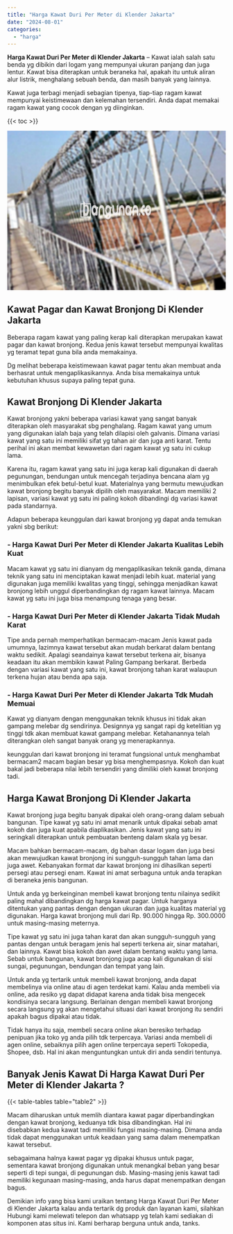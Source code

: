 ```yaml
---
title: "Harga Kawat Duri Per Meter di Klender Jakarta"
date: "2024-08-01"
categories: 
  - "harga"
---
```


**Harga Kawat Duri Per Meter di Klender Jakarta** – Kawat ialah salah satu benda yg dibikin dari logam yang mempunyai ukuran panjang dan juga lentur. Kawat bisa diterapkan untuk beraneka hal, apakah itu untuk aliran alur listrik, menghalang sebuah benda, dan masih banyak yang lainnya.

Kawat juga terbagi menjadi sebagian tipenya, tiap-tiap ragam kawat mempunyai keistimewaan dan kelemahan tersendiri. Anda dapat memakai ragam kawat yang cocok dengan yg diinginkan.

{{< toc >}}

![Harga Kawat Duri Per Meter di Klender Jakarta](/images/jual-kawat-murah52.png)

## Kawat Pagar dan Kawat Bronjong Di Klender Jakarta

Beberapa ragam kawat yang paling kerap kali diterapkan merupakan kawat pagar dan kawat bronjong. Kedua jenis kawat tersebut mempunyai kwalitas yg teramat tepat guna bila anda memakainya.

Dg melihat beberapa keistimewaan kawat pagar tentu akan membuat anda berhasrat untuk mengaplikasikannya. Anda bisa memakainya untuk kebutuhan khusus supaya paling tepat guna.

## Kawat Bronjong Di Klender Jakarta

Kawat bronjong yakni beberapa variasi kawat yang sangat banyak diterapkan oleh masyarakat sbg penghalang. Ragam kawat yang umum yang digunakan ialah baja yang telah dilapisi oleh galvanis. Dimana variasi kawat yang satu ini memiliki sifat yg tahan air dan juga anti karat. Tentu perihal ini akan membat kewawetan dari ragam kawat yg satu ini cukup lama.

Karena itu, ragam kawat yang satu ini juga kerap kali digunakan di daerah pegunungan, bendungan untuk mencegah terjadinya bencana alam yg menimbulkan efek betul-betul kuat. Materialnya yang bermutu mewujudkan kawat bronjong begitu banyak dipilih oleh masyarakat. Macam memiliki 2 lapisan, variasi kawat yg satu ini paling kokoh dibandingi dg variasi kawat pada standarnya.

Adapun beberapa keunggulan dari kawat bronjong yg dapat anda temukan yakni sbg berikut:

### \- Harga Kawat Duri Per Meter di Klender Jakarta Kualitas Lebih Kuat

Macam kawat yg satu ini dianyam dg mengaplikasikan teknik ganda, dimana teknik yang satu ini menciptakan kawat menjadi lebih kuat. material yang digunakan juga memiliki kwalitas yang tinggi, sehingga menjadikan kawat bronjong lebih unggul diperbandingkan dg ragam kawat lainnya. Macam kawat yg satu ini juga bisa menampung tenaga yang besar.

### \- Harga Kawat Duri Per Meter di Klender Jakarta Tidak Mudah Karat

Tipe anda pernah memperhatikan bermacam-macam Jenis kawat pada umumnya, lazimnya kawat tersebut akan mudah berkarat dalam bentang waktu sedikit. Apalagi seandainya kawat tersebut terkena air, bisanya keadaan itu akan membikin kawat Paling Gampang berkarat. Berbeda dengan variasi kawat yang satu ini, kawat bronjong tahan karat walaupun terkena hujan atau benda apa saja.

### \- Harga Kawat Duri Per Meter di Klender Jakarta Tdk Mudah Memuai

Kawat yg dianyam dengan menggunakan teknik khusus ini tidak akan gampang melebar dg sendirinya. Designnya yg sangat rapi dg ketelitian yg tinggi tdk akan membuat kawat gampang melebar. Ketahanannya telah diterangkan oleh sangat banyak orang yg menerapkannya.

keunggulan dari kawat bronjong ini teramat fungsional untuk menghambat bermacam2 macam bagian besar yg bisa menghempasnya. Kokoh dan kuat bakal jadi beberapa nilai lebih tersendiri yang dimiliki oleh kawat bronjong tadi.

## Harga Kawat Bronjong Di Klender Jakarta

Kawat bronjong juga begitu banyak dipakai oleh orang-orang dalam sebuah bangunan. Tipe kawat yg satu ini amat menarik untuk dipakai sebab amat kokoh dan juga kuat apabila diaplikasikan. Jenis kawat yang satu ini seringkali diterapkan untuk pembuatan benteng dalam skala yg besar.

Macam bahkan bermacam-macam, dg bahan dasar logam dan juga besi akan mewujudkan kawat bronjong ini sungguh-sungguh tahan lama dan juga awet. Kebanyakan format dar kawat bronjong ini dihasilkan seperti persegi atau persegi enam. Kawat ini amat serbaguna untuk anda terapkan di beraneka jenis bangunan.

Untuk anda yg berkeinginan membeli kawat bronjong tentu nilainya sedikit paling mahal dibandingkan dg harga kawat pagar. Untuk harganya ditentukan yang pantas dengan dengan ukuran dan juga kualitas material yg digunakan. Harga kawat bronjong muli dari Rp. 90.000 hingga Rp. 300.0000 untuk masing-masing meternya.

Tipe kawat yg satu ini juga tahan karat dan akan sungguh-sungguh yang pantas dengan untuk beragam jenis hal seperti terkena air, sinar matahari, dan lainnya. Kawat bisa kokoh dan awet dalam bentang waktu yang lama. Sebab untuk bangunan, kawat bronjong juga acap kali digunakan di sisi sungai, pegunungan, bendungan dan tempat yang lain.

Untuk anda yg tertarik untuk membeli kawat bronjong, anda dapat membelinya via online atau di agen terdekat kami. Kalau anda membeli via online, ada resiko yg dapat didapat karena anda tidak bisa mengecek kondisinya secara langsung. Berlainan dengan membeli kawat bronjong secara langsung yg akan mengetahui situasi dari kawat bronjong itu sendiri apakah bagus dipakai atau tidak.

Tidak hanya itu saja, membeli secara online akan beresiko terhadap penipuan jika toko yg anda pilih tdk terpercaya. Variasi anda membeli di agen online, sebaiknya pilih agen online terpercaya seperti Tokopedia, Shopee, dsb. Hal ini akan menguntungkan untuk diri anda sendiri tentunya.

## Banyak Jenis Kawat Di Harga Kawat Duri Per Meter di Klender Jakarta ?

{{< table-tables table="table2" >}}

Macam diharuskan untuk memlih diantara kawat pagar diperbandingkan dengan kawat bronjong, keduanya tdk bisa dibandingkan. Hal ini disebabkan kedua kawat tadi memiliki fungsi masing-masing. Dimana anda tidak dapat menggunakan untuk keadaan yang sama dalam menempatkan kawat tersebut.

sebagaimana halnya kawat pagar yg dipakai khusus untuk pagar, sementara kawat bronjong digunakan untuk menangkal beban yang besar seperti di tepi sungai, di pegunungan dsb. Masing-masing jenis kawat tadi memiliki kegunaan masing-masing, anda harus dapat menempatkan dengan bagus.

Demikian info yang bisa kami uraikan tentang Harga Kawat Duri Per Meter di Klender Jakarta kalau anda tertarik dg produk dan layanan kami, silahkan Hubungi kami melewati telepon dan whatsapp yg telah kami sediakan di komponen atas situs ini. Kami berharap berguna untuk anda, tanks.
